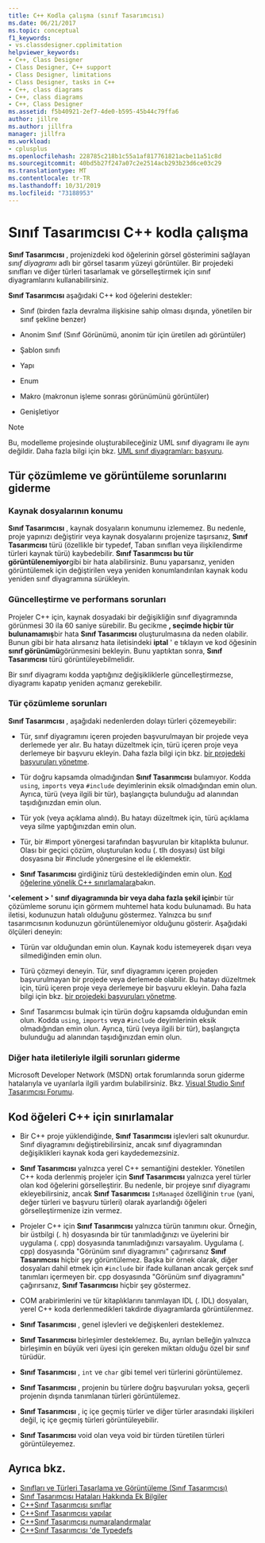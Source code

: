 ```yaml
---
title: C++ Kodla çalışma (sınıf Tasarımcısı)
ms.date: 06/21/2017
ms.topic: conceptual
f1_keywords:
- vs.classdesigner.cpplimitation
helpviewer_keywords:
- C++, Class Designer
- Class Designer, C++ support
- Class Designer, limitations
- Class Designer, tasks in C++
- C++, class diagrams
- C++, class diagrams
- C++, Class Designer
ms.assetid: f5b40921-2ef7-4de0-b595-45b44c79ffa6
author: jillre
ms.author: jillfra
manager: jillfra
ms.workload:
- cplusplus
ms.openlocfilehash: 228785c218b1c55a1af817761821acbe11a51c8d
ms.sourcegitcommit: 40bd5b27f247a07c2e2514acb293b23d6ce03c29
ms.translationtype: MT
ms.contentlocale: tr-TR
ms.lasthandoff: 10/31/2019
ms.locfileid: "73188953"
---
```

# <a name="work-with-c-code-in-class-designer"></a>Sınıf Tasarımcısı C++ kodla çalışma

**Sınıf Tasarımcısı** , projenizdeki kod öğelerinin görsel gösterimini sağlayan *sınıf diyagramı* adlı bir görsel tasarım yüzeyi görüntüler. Bir projedeki sınıfları ve diğer türleri tasarlamak ve görselleştirmek için sınıf diyagramlarını kullanabilirsiniz.

**Sınıf Tasarımcısı** aşağıdaki C++ kod öğelerini destekler:

- Sınıf (birden fazla devralma ilişkisine sahip olması dışında, yönetilen bir sınıf şekline benzer)

- Anonim Sınıf (Sınıf Görünümü, anonim tür için üretilen adı görüntüler)

- Şablon sınıfı

- Yapı

- Enum

- Makro (makronun işleme sonrası görünümünü görüntüler)

- Genişletiyor

> [!NOTE]
> Bu, modelleme projesinde oluşturabileceğiniz UML sınıf diyagramı ile aynı değildir. Daha fazla bilgi için bkz. [UML sınıf diyagramları: başvuru](../../modeling/what-s-new-for-design-in-visual-studio.md).

## <a name="troubleshoot-type-resolution-and-display-issues"></a>Tür çözümleme ve görüntüleme sorunlarını giderme

### <a name="location-of-source-files"></a>Kaynak dosyalarının konumu

**Sınıf Tasarımcısı** , kaynak dosyaların konumunu izlememez. Bu nedenle, proje yapınızı değiştirir veya kaynak dosyalarını projenize taşırsanız, **Sınıf Tasarımcısı** türü (özellikle bir typedef, Taban sınıfları veya ilişkilendirme türleri kaynak türü) kaybedebilir. **Sınıf Tasarımcısı bu tür görüntülenemiyor**gibi bir hata alabilirsiniz. Bunu yaparsanız, yeniden görüntülemek için değiştirilen veya yeniden konumlandırılan kaynak kodu yeniden sınıf diyagramına sürükleyin.

### <a name="update-and-performance-issues"></a>Güncelleştirme ve performans sorunları

Projeler C++ için, kaynak dosyadaki bir değişikliğin sınıf diyagramında görünmesi 30 ila 60 saniye sürebilir. Bu gecikme **, seçimde hiçbir tür bulunamamış**bir hata **Sınıf Tasarımcısı** oluşturulmasına da neden olabilir. Bunun gibi bir hata alırsanız hata iletisindeki **iptal** ' e tıklayın ve kod öğesinin **sınıf görünümü**görünmesini bekleyin. Bunu yaptıktan sonra, **Sınıf Tasarımcısı** türü görüntüleyebilmelidir.

Bir sınıf diyagramı kodda yaptığınız değişikliklerle güncelleştirmezse, diyagramı kapatıp yeniden açmanız gerekebilir.

### <a name="type-resolution-issues"></a>Tür çözümleme sorunları

**Sınıf Tasarımcısı** , aşağıdaki nedenlerden dolayı türleri çözemeyebilir:

- Tür, sınıf diyagramını içeren projeden başvurulmayan bir projede veya derlemede yer alır. Bu hatayı düzeltmek için, türü içeren proje veya derlemeye bir başvuru ekleyin. Daha fazla bilgi için bkz. [bir projedeki başvuruları yönetme](../managing-references-in-a-project.md).

- Tür doğru kapsamda olmadığından **Sınıf Tasarımcısı** bulamıyor. Kodda `using`, `imports` veya `#include` deyimlerinin eksik olmadığından emin olun. Ayrıca, türü (veya ilgili bir tür), başlangıçta bulunduğu ad alanından taşıdığınızdan emin olun.

- Tür yok (veya açıklama alındı). Bu hatayı düzeltmek için, türü açıklama veya silme yaptığınızdan emin olun.

- Tür, bir #import yönergesi tarafından başvurulan bir kitaplıkta bulunur. Olası bir geçici çözüm, oluşturulan kodu (. tlh dosyası) üst bilgi dosyasına bir #include yönergesine el ile eklemektir.

- **Sınıf Tasarımcısı** girdiğiniz türü desteklediğinden emin olun. [Kod öğelerine yönelik C++ sınırlamalara](#limitations-for-c-code-elements)bakın.

**'\<element > ' sınıf diyagramında bir veya daha fazla şekil için**bir tür çözümleme sorunu için görmem muhtemel hata kodu bulunamadı. Bu hata iletisi, kodunuzun hatalı olduğunu göstermez. Yalnızca bu sınıf tasarımcısının kodunuzun görüntülenemiyor olduğunu gösterir. Aşağıdaki ölçüleri deneyin:

- Türün var olduğundan emin olun. Kaynak kodu istemeyerek dışarı veya silmediğinden emin olun.

- Türü çözmeyi deneyin. Tür, sınıf diyagramını içeren projeden başvurulmayan bir projede veya derlemede olabilir. Bu hatayı düzeltmek için, türü içeren proje veya derlemeye bir başvuru ekleyin. Daha fazla bilgi için bkz. [bir projedeki başvuruları yönetme](../managing-references-in-a-project.md).

- Sınıf Tasarımcısı bulmak için türün doğru kapsamda olduğundan emin olun. Kodda `using`, `imports` veya `#include` deyimlerinin eksik olmadığından emin olun. Ayrıca, türü (veya ilgili bir tür), başlangıçta bulunduğu ad alanından taşıdığınızdan emin olun.

### <a name="troubleshoot-other-error-messages"></a>Diğer hata iletileriyle ilgili sorunları giderme

Microsoft Developer Network (MSDN) ortak forumlarında sorun giderme hatalarıyla ve uyarılarla ilgili yardım bulabilirsiniz. Bkz. [Visual Studio Sınıf Tasarımcısı Forumu](https://social.msdn.microsoft.com/Forums/en-US/home?forum=vsclassdesigner).

## <a name="limitations-for-c-code-elements"></a>Kod öğeleri C++ için sınırlamalar

- Bir C++ proje yüklendiğinde, **Sınıf Tasarımcısı** işlevleri salt okunurdur. Sınıf diyagramını değiştirebilirsiniz, ancak sınıf diyagramından değişiklikleri kaynak koda geri kaydedemezsiniz.

- **Sınıf Tasarımcısı** yalnızca yerel C++ semantiğini destekler. Yönetilen C++ koda derlenmiş projeler için **Sınıf Tasarımcısı** yalnızca yerel türler olan kod öğelerini görselleştirir. Bu nedenle, bir projeye sınıf diyagramı ekleyebilirsiniz, ancak **Sınıf Tasarımcısı** `IsManaged` özelliğinin `true` (yani, değer türleri ve başvuru türleri) olarak ayarlandığı öğeleri görselleştirmenize izin vermez.

- Projeler C++ için **Sınıf Tasarımcısı** yalnızca türün tanımını okur. Örneğin, bir üstbilgi (. h) dosyasında bir tür tanımladığınızı ve üyelerini bir uygulama (. cpp) dosyasında tanımladığınızı varsayalım. Uygulama (. cpp) dosyasında "Görünüm sınıf diyagramını" çağırırsanız **Sınıf Tasarımcısı** hiçbir şey görüntülemez. Başka bir örnek olarak, diğer dosyaları dahil etmek için `#include` bir ifade kullanan ancak gerçek sınıf tanımları içermeyen bir. cpp dosyasında "Görünüm sınıf diyagramını" çağırırsanız, **Sınıf Tasarımcısı** hiçbir şey göstermez.

- COM arabirimlerini ve tür kitaplıklarını tanımlayan IDL (. IDL) dosyaları, yerel C++ koda derlenmedikleri takdirde diyagramlarda görüntülenmez.

- **Sınıf Tasarımcısı** , genel işlevleri ve değişkenleri desteklemez.

- **Sınıf Tasarımcısı** birleşimler desteklemez. Bu, ayrılan belleğin yalnızca birleşimin en büyük veri üyesi için gereken miktarı olduğu özel bir sınıf türüdür.

- **Sınıf Tasarımcısı** , `int` ve `char` gibi temel veri türlerini görüntülemez.

- **Sınıf Tasarımcısı** , projenin bu türlere doğru başvuruları yoksa, geçerli projenin dışında tanımlanan türleri görüntülemez.

- **Sınıf Tasarımcısı** , iç içe geçmiş türler ve diğer türler arasındaki ilişkileri değil, iç içe geçmiş türleri görüntüleyebilir.

- **Sınıf Tasarımcısı** void olan veya void bir türden türetilen türleri görüntüleyemez.

## <a name="see-also"></a>Ayrıca bkz.

- [Sınıfları ve Türleri Tasarlama ve Görüntüleme (Sınıf Tasarımcısı)](designing-and-viewing-classes-and-types.md)
- [Sınıf Tasarımcısı Hataları Hakkında Ek Bilgiler](additional-information-about-errors.md)
- [C++Sınıf Tasarımcısı sınıflar](visual-cpp-classes.md)
- [C++Sınıf Tasarımcısı yapılar](visual-cpp-structures.md)
- [C++Sınıf Tasarımcısı numaralandırmalar](visual-cpp-enumerations.md)
- [C++Sınıf Tasarımcısı 'de Typedefs](visual-cpp-typedefs.md)
